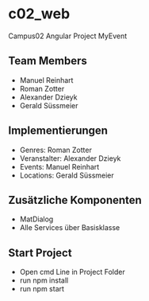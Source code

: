 # c02_web
Campus02 Angular Project MyEvent

## Team Members
* Manuel Reinhart
* Roman Zotter
* Alexander Dzieyk
* Gerald Süssmeier

## Implementierungen

* Genres: Roman Zotter
* Veranstalter: Alexander Dzieyk
* Events: Manuel Reinhart
* Locations: Gerald Süssmeier

## Zusätzliche Komponenten

* MatDialog
* Alle Services über Basisklasse

## Start Project
* Open cmd Line in Project Folder
* run npm install
* run npm start
